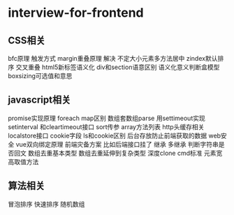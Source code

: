 # interview-for-frontend

## CSS相关
bfc原理 触发方式
margin重叠原理 解决
不定大小元素多方法居中
zindex默认排序 交叉重叠
html5新标签语义化
div和section语意区别
语义化意义判断盒模型
boxsizing可选值和意思

## javascript相关
promise实现原理
foreach map区别
数组套数组parse
用settimeout实现setinterval 和cleartimeout接口
sort传参
array方法列表
http头缓存相关
localstore接口
cookie字段
ls和cookie区别
后台存放防止前端获取的数据
web安全
vue双向绑定原理
前端灾备方案 比如后端接口挂了
继承
多继承
判断字符串是否回文
数组去重基本类型
数组去重延伸到复杂类型
深度clone
cmd标准
元素宽高取值方法

## 算法相关
冒泡排序
快速排序
随机数组





